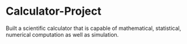 # Calculator-Project
Built a scientific calculator that is capable of mathematical, statistical, numerical computation as well as simulation.
